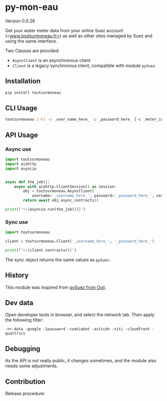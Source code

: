 # py-mon-eau

Version 0.0.26

Get your water meter data from your online Suez account (<www.toutsurmoneau.fr>) as well as other sites managed by Suez and using the same interface.

Two Classes are provided:

- `AsyncClient` is an asynchronous client
- `Client` is a legacy synchronous client, compatible with module `pySuez`

## Installation

```bash
pip install toutsurmoneau
```

## CLI Usage

```bash
toutsurmoneau [-h] -u _user_name_here_ -p _password_here_ [-c _meter_id_] [-e _action_]
```

## API Usage

### Async use

```python
import toutsurmoneau
import aiohttp
import asyncio


async def the_job():
    async with aiohttp.ClientSession() as session:
        obj = toutsurmoneau.AsyncClient(
            username='_username_here_', password='_password_here_', session=session)
        return await obj.async_contracts()

print(f">>{asyncio.run(the_job())}")
```

### Sync use

```python
import toutsurmoneau

client = toutsurmoneau.Client('_username_here_', '_password_here_')

print(f">>{client.contracts()}")
```

The sync object returns the same values as `pySuez`.

## History

This module was inspired from [pySuez from Ooii](https://github.com/ooii/pySuez).

## Dev data

Open developer tools in browser, and select the network tab.
Then apply the following filter:

```text
-nr-data -google -1password -cookiebot -acticdn -xiti -cloudfront -qualtrics
```

## Debugging

As the API is not really public, it changes sometimes, and the module also needs some adjustments.

## Contribution

Release procedure:

```

```
